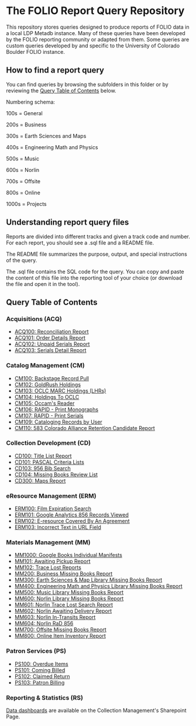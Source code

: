 # The FOLIO Report Query Repository 

This repository stores queries designed to produce reports of FOLIO data in 
a local LDP Metadb instance.  Many of these queries have been developed
by the FOLIO reporting community or adapted from them.  Some queries are custom queries developed by and specific to the University of Colorado Boulder FOLIO instance.


## How to find a report query

You can find queries by browsing the subfolders in this folder or by
reviewing the [Query Table of Contents](#query-table-of-contents) below.

Numbering schema: 

100s = General

200s = Business

300s = Earth Sciences and Maps

400s = Engineering Math and Physics

500s = Music

600s = Norlin

700s = Offsite

800s = Online

1000s = Projects

## Understanding report query files

Reports are divided into different tracks and given a track code 
and number.  For each report, you should see a .sql file and a README
file.

The README file summarizes the purpose, output, and special instructions
of the query.

The .sql file contains the SQL code for the query. You can copy and
paste the content of this file into the reporting tool of your choice
(or download the file and open it in the tool).

## Query Table of Contents

### Acquisitions (ACQ)
* [ACQ100: Reconciliation Report](acquisitions/ACQ100)
* [ACQ101: Order Details Report](acquisitions/ACQ101)
* [ACQ102: Unpaid Serials Report](acquisitions/ACQ102)
* [ACQ103: Serials Detail Report](acquisitions/ACQ103)

### Catalog Management (CM)
* [CM100: Backstage Record Pull](catalog_management/CM100)
* [CM102: GoldRush Holdings](catalog_management/CM102)
* [CM103: OCLC MARC Holdings (LHRs)](catalog_management/CM103)
* [CM104: Holdings To OCLC](catalog_management/CM104)
* [CM105: Occam's Reader](catalog_management/CM105)
* [CM106: RAPID - Print Monographs](catalog_management/CM106)
* [CM107: RAPID - Print Serials](catalog_management/CM107)
* [CM109: Cataloging Records by User](catalog_management/CM109)
* [CM110: 583 Colorado Alliance Retention Candidate Report](catalog_management/CM110)

### Collection Development (CD)
* [CD100: Title List Report](collection_development/CD100)
* [CD101: PASCAL Criteria Lists](collection_development/CD101)
* [CD103: 956 Bib Search](collection_development/CD103)
* [CD104: Missing Books Review List](collection_development/CD104)
* [CD300: Maps Report](collection_development/CD300)

### eResource Management (ERM)
* [ERM100: Film Expiration Search](eresource_management/ERM100)
* [ERM101: Google Analytics 856 Records Viewed](eresource_management/ERM101)
* [ERM102: E-resource Covered By An Agreement](eresource_management/ERM102)
* [ERM103: Incorrect Text in URL Field](eresource_management/ERM103)

### Materials Management (MM)
* [MM1000: Google Books Individual Manifests](materials_management/MM1000)
* [MM101: Awaiting Pickup Report](materials_management/MM101)
* [MM102: Trace Lost Reports](materials_management/MM102)
* [MM200: Business Missing Books Report](materials_management/MM200)
* [MM300: Earth Sciences & Map Library Missing Books Report](materials_management/MM300)
* [MM400: Engineering Math and Physics Library Missing Books Report](materials_management/MM400)
* [MM500: Music Library Missing Books Report](materials_management/MM500)
* [MM600: Norlin Library Missing Books Report](materials_management/MM600)
* [MM601: Norlin Trace Lost Search Report](materials_management/MM601)
* [MM602: Norlin Awaiting Delivery Report](materials_management/MM602)
* [MM603: Norlin In-Transits Report](materials_management/MM603)
* [MM604: Norlin RaD 856](materials_management/MM604)
* [MM700: Offsite Missing Books Report](materials_management/MM700)
* [MM800: Online Item Inventory Report](materials_management/MM800)

### Patron Services (PS)
* [PS100: Overdue Items](patron_services/PS100)
* [PS101: Coming Billed](patron_services/PS101)
* [PS102: Claimed Return](patron_services/PS102)
* [PS103: Patron Billing](patron_services/PS103)

### Reporting & Statistics (RS)
[Data dashboards](https://o365coloradoedu.sharepoint.com/sites/libraries/collectionmanagement/SitePages/FOLIO-Dashboards.aspx) are available on the Collection Management's Sharepoint Page.
